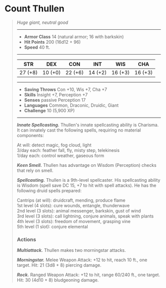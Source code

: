 # Count Thullen
>*Huge giant, neutral good*
>___
>- **Armor Class** 14 (natural armor; 16 with barkskin)
>- **Hit Points** 200 (16d12 + 96)
>- **Speed** 40 ft.
>___
>|STR|DEX|CON|INT|WIS|CHA|
>|:---:|:---:|:---:|:---:|:---:|:---:|
>|27 (+8)|10 (+0)|22 (+6)|14 (+2)|16 (+3)|16 (+3)|
>___
>- **Saving Throws** Con +10, Wis +7, Cha +7
>- **Skills** Insight +7, Perception +7
>- **Senses** passive Perception 17
>- **Languages** Common, Draconic, Druidic, Giant
>- **Challenge** 10 (5,900 XP)
>___
>***Innate Spellcasting.*** Thullen's innate spellcasting ability is Charisma. It can innately cast the following spells, requiring no material components:  
>
>At will: detect magic, fog cloud, light  
>3/day each: feather fall, fly, misty step, telekinesis  
>1/day each: control weather, gaseous form  
>
>
>***Keen Smell.*** Thullen has advantage on Wisdom (Perception) checks that rely on smell.  
>
>***Spellcasting.*** Thullen is a 9th-level spellcaster. His spellcasting ability is Wisdom (spell save DC 15, +7 to hit with spell attacks). He has the following druid spells prepared:  
>
>Cantrips (at will): druidcraft, mending, produce flame  
>1st level (4 slots): cure wounds, entangle, thunderwave  
>2nd level (3 slots): animal messenger, barkskin, gust of wind  
>3rd level (3 slots): call lightning, conjure animals, speak with plants  
>4th level (3 slots): freedom of movement, grasping vine  
>5th level (1 slot): conjure elemental  
>
>### Actions
>***Multiattack.*** Thullen makes two morningstar attacks.  
>
>***Morningstar.*** Melee Weapon Attack: +12 to hit, reach 10 ft., one target. Hit: 21 (3d8 + 8) piercing damage.  
>
>***Rock.*** Ranged Weapon Attack: +12 to hit, range 60/240 ft., one target. Hit: 30 (4d10 + 8) bludgeoning damage.